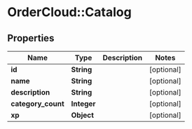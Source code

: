 # OrderCloud::Catalog

## Properties
Name | Type | Description | Notes
------------ | ------------- | ------------- | -------------
**id** | **String** |  | [optional] 
**name** | **String** |  | [optional] 
**description** | **String** |  | [optional] 
**category_count** | **Integer** |  | [optional] 
**xp** | **Object** |  | [optional] 


